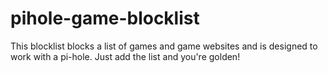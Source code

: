 # pihole-game-blocklist
This blocklist blocks a list of games and game websites and is designed to work with a pi-hole. Just add the list and you're golden!
